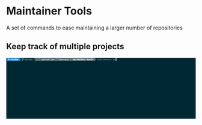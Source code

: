 # Maintainer Tools
A set of commands to ease maintaining a larger number of repositories


## Keep track of multiple projects
![Example](https://raw.githubusercontent.com/lstrojny/maintainer-tools/master/assets/demo.gif)
